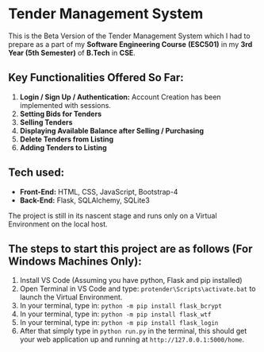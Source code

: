 
# Tender Management System

This is the Beta Version of the Tender Management System which I had to prepare as a part of my **Software Engineering Course** **(ESC501)** in my **3rd Year (5th Semester)** of **B.Tech** in **CSE**.

## Key Functionalities Offered So Far:

 1. **Login / Sign Up / Authentication:** Account Creation has been implemented with sessions.
 2. **Setting Bids for Tenders**
 3. **Selling Tenders**
 4. **Displaying Available Balance after Selling / Purchasing**
 5. **Delete Tenders from Listing**
 6. **Adding Tenders to Listing**

## Tech used:

 - **Front-End:** HTML, CSS, JavaScript, Bootstrap-4
 - **Back-End:** Flask, SQLAlchemy, SQLite3

The project is still in its nascent stage and runs only on a Virtual Environment on the local host.

## The steps to start this project are as follows (For Windows Machines Only):

 1. Install VS Code (Assuming you have python, Flask and pip installed)
 2. Open Terminal in VS Code and type: `protender\Scripts\activate.bat` to launch the Virtual Environment.
 3. In your terminal, type in: `python -m pip install flask_bcrypt`
 4. In your terminal, type in: `python -m pip install flask_wtf`
 5. In your terminal, type in: `python -m pip install flask_login`
 6. After that simply type in `python
    run.py` in the terminal, this should get your web application up and running at `http://127.0.0.1:5000/home`.
